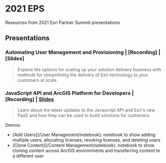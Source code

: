 # 2021 EPS
Resources from 2021 Esri Partner Summit presentations

## Presentations

### Automating User Management and Provisioning | [Recording] | [Slides]
> Explore the options for scaling up your solution delivery business with methods for streamlining the delivery of Esri technology to your customers at scale.

### JavaScript API and ArcGIS Platform for Developers | [Recording] | [Slides](https://esriis-my.sharepoint.com/:f:/g/personal/kel10340_esri_com/EkgZLNfJebxEkxRILozTre4BCD56x-3TAng1pg-i0bmP9A?e=Dl8bFs)
> Learn about the latest updates to the Javascript API and Esri's new PaaS and how they can be used to build solutions for customers

Demos:
* [Add Users](/User Management/notebook): notebook to show adding multiple users, allocating licenses, revoking licenses, and deleting users
* [Clone Content](/Content Management/notebook): notebook to show cloning content across ArcGIS environments and transferring content to a different user 
